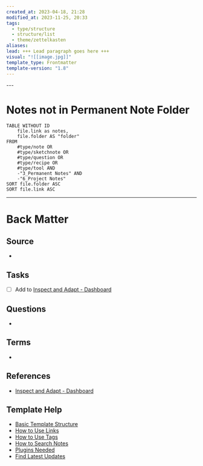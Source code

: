 ```yaml
---
created_at: 2023-04-18, 21:28
modified_at: 2023-11-25, 20:33
tags:
  - type/structure
  - structure/list
  - theme/zettelkasten
aliases: 
lead: +++ Lead paragraph goes here +++
visual: "![[image.jpg]]"
template_type: Frontmatter
template-version: "1.8"
---
```

<!--  See "Template Help" below for using properties -->---

# Notes not in Permanent Note Folder

<!-- DataView table, use example and modify -->
```dataview
TABLE WITHOUT ID
	file.link as notes, 
	file.folder AS "folder" 
FROM 
	#type/note OR 
	#type/sketchnote OR 
	#type/question OR 
	#type/recipe OR 
	#type/tool AND 
	-"3_Permanent Notes" AND
	-"6_Project Notes"
SORT file.folder ASC 
SORT file.link ASC
```

<!-- Options 
TABLE WITHOUT ID
	file.folder AS ...
	file.link AS ...
	file.name AS ...
	file.etags AS ...
	length(file.outlinks) AS …
	length(file.inlinks) AS …
	length(file.etags) AS …
	dateformat(file.cday, "yyyy-MM-dd") AS Date
	dateformat(file.cday, "yyyy-LLL-dd") AS Date

FROM #target/forumzettelkasten  : when using tags
FROM "Books"                                : when using folders
FROM ""                                          : when using all folders
FROM #status/open OR #status/wip

SORT created DESC
SORT file.name ASC

WHERE read = 2023
WHERE status = "open"
WHERE contains(file.name,"LernOS Zettelkasten")
WHERE sketchnote != empty

LIMIT 3

---
More about: 
https://github.com/blacksmithgu/obsidian-dataview/blob/master/docs/docs/queries/query-types.md
https://github.com/blacksmithgu/obsidian-dataview/blob/master/docs/docs/queries/data-commands.md

Source: 
https://github.com/groepl/Obsidian-Templates
-->


---
# Back Matter
## Source
<!-- Always keep a link to the source- --> 
- 

## Tasks
<!-- What remains to be done with this note? --> 
- [ ] Add to [Inspect and Adapt - Dashboard](Inspect%20and%20Adapt%20-%20Dashboard.md)

## Questions
<!-- What remains for you to consider? --> 
- 

## Terms
<!-- Links to definition pages. -->
- 

## References
<!-- Links to pages not referenced in the content. -->
- [Inspect and Adapt - Dashboard](Inspect%20and%20Adapt%20-%20Dashboard.md)

## Template Help
<!-- Links to external help pages on GitHub. -->
- [Basic Template Structure](https://github.com/groepl/Obsidian-Templates#basic-template-structure)
- [How to Use Links](https://github.com/groepl/Obsidian-Templates#how-to-use-links)
- [How to Use Tags](https://github.com/groepl/Obsidian-Templates#how-to-use-tags)
- [How to Search Notes](https://github.com/groepl/Obsidian-Templates#how-to-search-notes)
- [Plugins Needed](https://github.com/groepl/Obsidian-Templates#obsidian-plugins-needed)
- [Find Latest Updates](https://github.com/groepl/Obsidian-Templates)
